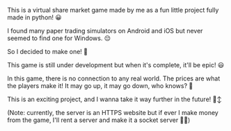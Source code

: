 This is a virtual share market game made by me as a fun little project fully made in python! 😀

I found many paper trading simulators on Android and iOS but never seemed to find one for Windows. 😔

So I decided to make one! 😬

This game is still under development but when it's complete, it'll be epic! 😃

In this game, there is no connection to any real world. The prices are what the players make it! It may go up, it may go down, who knows? 🤔

This is an exciting project, and I wanna take it way further in the future! 🙂‍↕️

(Note: currently, the server is an HTTPS website but if ever I make money from the game, I'll rent a server and make it a socket server 😶‍🌫️)
